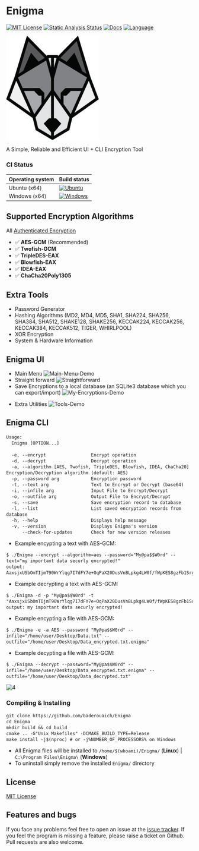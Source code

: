 # Enigma
[![MIT License](https://img.shields.io/badge/license-MIT-yellow)](https://github.com/baderouaich/Enigma/blob/main/LICENSE.md)
[![Static Analysis Status](https://github.com/baderouaich/Enigma/workflows/static-analysis/badge.svg)](https://github.com/baderouaich/Enigma/actions?workflow=static-analysis)
[![Docs](https://codedocs.xyz/doxygen/doxygen.svg)](https://baderouaich.github.io/Enigma)
[![Language](https://img.shields.io/badge/C++-20-blue.svg?style=flat&logo=c%2B%2B)](https://img.shields.io/badge/C++-20-blue.svg?style=flat&logo=c%2B%2B)


<!--LOGO-->
<!-- ![Enigma](res/branding/EnigmaLogoWolf_860x869.png) -->
<!-- <img src="res/branding/EnigmaLogoWolf_860x869.png" width="330"/> -->
<img src="res/branding/Logo.png" width="250" />

<!--DESCRIOTION-->
A Simple, Reliable and Efficient UI + CLI Encryption Tool<br>
<!--
Built to solve 3 problems i had:
- huge personnel files take too much space in storage clouds <strong>(Solved by Compression)</strong>
- if someone accessed my storage's account, you know. <strong>(Solved by Encryption)</strong>
- just can't trust other programs to do the above two for me plus Enigma is a cool name to waste (in memory of Alan Turing)
-->

### CI Status

| Operating system | Build status                                                                                                                                                                                    |
|------------------|-------------------------------------------------------------------------------------------------------------------------------------------------------------------------------------------------|
| Ubuntu (x64)     | [![Ubuntu](https://img.shields.io/github/actions/workflow/status/baderouaich/Enigma/build-ubuntu.yml?branch=main)](https://github.com/baderouaich/Enigma/actions/workflows/build-ubuntu.yml)    |
| Windows (x64)    | [![Windows](https://img.shields.io/github/actions/workflow/status/baderouaich/Enigma/build-windows.yml?branch=main)](https://github.com/baderouaich/Enigma/actions/workflows/build-windows.yml) |

## Supported Encryption Algorithms
All [Authenticated Encryption](https://www.cryptopp.com/wiki/Authenticated_Encryption)
- :white_check_mark: <strong>AES-GCM</strong> (Recommended)
- :white_check_mark: <strong>Twofish-GCM</strong>
- :white_check_mark: <strong>TripleDES-EAX</strong>
- :white_check_mark: <strong>Blowfish-EAX</strong>
- :white_check_mark: <strong>IDEA-EAX</strong>
- :white_check_mark: <strong>ChaCha20Poly1305</strong>
<!-- - :white_check_mark: <strong>RSA-OAEP-SHA256</strong> -->
<!-- - [ ] algo || [x] algo -->


## Extra Tools
- Password Generator
- Hashing Algorithms (MD2, MD4, MD5, SHA1, SHA224, SHA256, SHA384, SHA512, SHAKE128, SHAKE256, KECCAK224, KECCAK256, KECCAK384, KECCAK512, TIGER, WHIRLPOOL)
- XOR Encryption
- System & Hardware Information

<!--
## Features
- :zap: Very fast Encryption & Decryption
- :hammer_and_wrench: Useful tools like Password Generator, Hashing and System & Hardware Information
- :computer: User Interface & Command-Line Interface support
- :shield: Strongest Encryption Algorithms of the Decade
- :package: GZip Compression by default to reduce cipher size if sharing or uploading files to clouds
- :briefcase: SQLite3 Database system to save, import and export encryption records
- :octocat: Open Source of course!
-->

<!--- :detective: Auto-detect algorithm used for encryption (no need to keep remembering which algorithm you used, just remember your password, and store cipher base64-text or encrypted file somewhere preferably clouds)-->

<!--
## NOTES
- Encryption passwords are NOT saved into the database.
- Import/Export your database by copying or replacing database file `Enigma.db` located in `./res/database/`
-->

## Enigma UI
- Main Menu
![Main-Menu-Demo](https://github.com/baderouaich/Enigma/assets/49657842/ad83827a-f1f8-41f3-a9f3-be78a8f5623a)
- Straight forward
![Straightforward](https://github.com/baderouaich/Enigma/assets/49657842/52474a80-41bd-4f12-a05b-c2b5579ed34d)
- Save Encryptions to a local database (an SQLite3 database which you can export/import)
![My-Encryptions-Demo](https://github.com/baderouaich/Enigma/assets/49657842/09e10396-070d-4324-b80e-13c346b28b4a)

[//]: # (- Compression is ON by default)
[//]: # (![2]&#40;https://github.com/baderouaich/Enigma/assets/49657842/31a9751c-d3cd-4cdd-b5d7-19f08c10ceeb&#41;)

- Extra Utilities
![Tools-Demo](https://github.com/baderouaich/Enigma/assets/49657842/6d17ab20-4faf-43f1-b074-ef99473dfbcd)

## Enigma CLI
```text
Usage:
  Enigma [OPTION...]

  -e, --encrypt                 Encrypt operation
  -d, --decrypt                 Decrypt operation
  -a, --algorithm [AES, Twofish, TripleDES, Blowfish, IDEA, ChaCha20] Encryption/Decryption algorithm (default: AES)
  -p, --password arg            Encryption password
  -t, --text arg                Text to Encrypt or Decrypt (base64)
  -i, --infile arg              Input File to Encrypt/Decrypt
  -o, --outfile arg             Output File to Encrypt/Decrypt
  -s, --save                    Save encryption record to database
  -l, --list                    List saved encryption records from database
  -h, --help                    Displays help message
  -v, --version                 Displays Enigma's version
      --check-for-updates       Check for new version releases
```

- Example encypting a text with AES-GCM:<br>
```batch
$ ./Enigma --encrypt --algorithm=aes --password="My@pa$$W0rd" --text="my important data securly encrypted!"
output: AaxsjxUSbOmTIjmT90WrYlqg7I7dFY7e+OqPaX20DusVnBLpkg4LW0f/fWpKES8gzFb1SrglpVt0goGfijzVHx+ULjuT
```
- Example decrypting a text with AES-GCM:<br>
```batch
$ ./Enigma -d -p "My@pa$$W0rd" -t "AaxsjxUSbOmTIjmT90WrYlqg7I7dFY7e+OqPaX20DusVnBLpkg4LW0f/fWpKES8gzFb1SrglpVt0goGfijzVHx+ULjuT"
output: my important data securly encrypted!
```
<!--<img src="res/screenshots/CLI-EncryptDecryptText-Demo.png"/><br>-->

- Example encypting a file with AES-GCM:<br>
```batch
$ ./Enigma -e -a AES --password "My@pa$$W0rd" --infile="/home/user/Desktop/Data.txt" --outfile="/home/user/Desktop/Data_encrypted.txt.enigma"
```
- Example decypting a file with AES-GCM:<br>
```batch
$ ./Enigma --decrypt --password="My@pa$$W0rd" --infile="/home/user/Desktop/Data_encrypted.txt.enigma" --outfile="/home/user/Desktop/Data_decrypted.txt"
```
<!-- <img src="res/screenshots/CLI-EncryptDecryptFile-Demo.png"/><br> -->
![4](https://github.com/baderouaich/Enigma/assets/49657842/5a65fa0a-e28a-44a3-8b60-7bbb748582b1)

<!--
<img width="300" src="res/screenshots/UI-MainMenuScene.png"/>  <img width="300" src="res/screenshots/UI-EncryptText-Demo.png"/>  <img width="300" src="res/screenshots/UI-DecryptText-Demo.png"/>  <img width="300" src="res/screenshots/UI-EncryptFile-Demo.png"/>  <img width="300" src="res/screenshots/UI-DecryptFile-Demo.png"/>
-->

<!--
Latest Test on `Windows 10 Version 20H2`
<img src="res/Dev Process/Windows-Latest.png"/>
<br>
Latest Test on `Linux Mint Cinnamon 19.3 Tricia`
<img src="res/Dev Process/Linux-Latest.png"/>
-->


### Compiling & Installing
```shell
git clone https://github.com/baderouaich/Enigma
cd Enigma
mkdir build && cd build
cmake .. -G"Unix Makefiles" -DCMAKE_BUILD_TYPE=Release
make install -j$(nproc) # or -j%NUMBER_OF_PROCESSORS% on Windows
```
- All Enigma files will be installed to `/home/$(whoami)/Enigma/` (**Linux**) |  `C:\Program Files\Enigma\` (**Windows**)
- To uninstall simply remove the installed `Enigma/` directory

<!--
## Compiling
- <i>Clone Repository</i> : `$ git clone https://github.com/baderouaich/Enigma.git`<br>

### Windows Visual Studio 19 2022
- Extract premake5 binary in `./Premake/Windows/premake-5.0.0-beta1-windows.zip`<br>
- Run `./Scripts/Gen-Windows-vs2019.bat` to generate Visual Studio 16 2019 project solution files
- Open Enigma.sln and Change configuration to Release or Dist
- Build & Run Solution


### Linux GNU Makefile 
> Bellow steps are equivelent to running script `sudo bash ./Scripts/Linux-Build-Release.sh`
 - Install latest c++ compiler (gcc or clang)<br>
  `$ sudo add-apt-repository ppa:ubuntu-toolchain-r/ppa`<br>
  `$ sudo apt update`<br>
  gcc: `$ sudo apt install gcc-12 g++-12` or clang: `$ sudo apt install clang-14 clang++-14`<br>
 - Install necessary libs (opengl, x11, ...)<br>
  `$ sudo apt install libgl1-mesa-dev libxi-dev libx11-dev libxcursor-dev libxrandr-dev libxcomposite-dev libxinerama-dev libtbb-dev`
 - Extract premake5 binary<br>
  `$ tar xvzf ./Premake/Linux/premake-5.0.0-beta1-linux.tar.gz -C ./Premake/Linux/`
 - Run `$ sudo bash ./Scripts/Gen-Linux-Makefile.sh` to generate project Makefiles
 - Compile with gcc: `$ make config=release CC=gcc-12 CPP=g++-12 -j$(nproc)` or clang: `$ make config=release CC=clang-14 CPP=clang++-14 -j$(nproc)` <br> 
 - Run Enigma Binary `$ ./Bin/Release-linux-x86_64/Enigma/Enigma`

### MacOS TODO (when i figure out a way to test macos on vm)
- Run `$ sudo bash ./Scripts/Gen-MacOS-XCode.sh` to generate XCode project files<br> 


 -->

## License
[MIT License](LICENSE.md)


## Features and bugs

If you face any problems feel free to open an issue at the [issue tracker][tracker]. If you feel the program is missing a feature, please raise a ticket on Github. Pull requests are also welcome.

[tracker]: https://github.com/baderouaich/Enigma/issues
